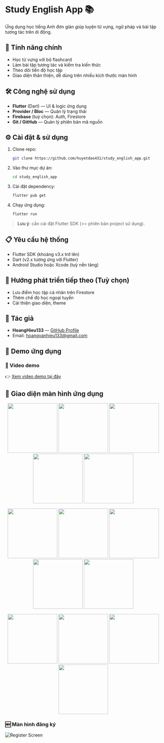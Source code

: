 # Study English App 📚

Ứng dụng học tiếng Anh đơn giản giúp luyện từ vựng, ngữ pháp và bài tập tương tác trên di động.

## 🚀 Tính năng chính

- Học từ vựng với bộ flashcard  
- Làm bài tập tương tác và kiểm tra kiến thức  
- Theo dõi tiến độ học tập  
- Giao diện thân thiện, dễ dùng trên nhiều kích thước màn hình

## 🛠️ Công nghệ sử dụng

- **Flutter** (Dart) — UI & logic ứng dụng  
- **Provider / Bloc** — Quản lý trạng thái  
- **Firebase** (tuỳ chọn): Auth, Firestore
- **Git / GitHub** — Quản lý phiên bản mã nguồn

## ⚙️ Cài đặt & sử dụng

1. Clone repo:
    ```bash
    git clone https://github.com/huyetdao431/study_english_app.git
    ```
2. Vào thư mục dự án:
    ```bash
    cd study_english_app
    ```
3. Cài đặt dependency:
    ```bash
    flutter pub get
    ```
4. Chạy ứng dụng:
    ```bash
    flutter run
    ```

> **Lưu ý**: cần cài đặt Flutter SDK (>= phiên bản project sử dụng).

## 📋 Yêu cầu hệ thống

- Flutter SDK (khoảng v3.x trở lên)  
- Dart (v2.x tương ứng với Flutter)  
- Android Studio hoặc Xcode (tuỳ nền tảng)  

## 🧭 Hướng phát triển tiếp theo (Tuỳ chọn)

- Lưu điểm học tập cá nhân trên Firestore  
- Thêm chế độ học ngoại tuyến  
- Cải thiện giao diện, theme

## 👤 Tác giả

- **HoangHieu133** — [GitHub Profile](https://github.com/huyetdao431)  
- Email: hoangvanhieu133@gmail.com

## 📱 Demo ứng dụng

### 🔹 Video demo
👉 [Xem video demo tại đây](https://youtu.be/NWgOQN10ePY?si=5a4qdUdeeex8OOyI) 

## 📱 Giao diện màn hình ứng dụng

<!-- Hàng 1 -->
<p align="center">
  <img src="assets/screens/account_screen.png" width="160"/>
  <img src="assets/screens/account_setting_screen.png" width="160"/>
  <img src="assets/screens/add_course_screen.png" width="160"/>
  <img src="assets/screens/card_merge_screen.png" width="160"/>
  <img src="assets/screens/course_detail_screen.png" width="160"/>
</p>

<!-- Hàng 2 -->
<p align="center">
  <img src="assets/screens/exam_screen.png" width="160"/>
  <img src="assets/screens/flashcard_screen.png" width="160"/>
  <img src="assets/screens/home_screen.png" width="160"/>
  <img src="assets/screens/library_screen.png" width="160"/>
  <img src="assets/screens/login_screen.png" width="160"/>
</p>

<!-- Hàng 3 -->
<p align="center">
  <img src="assets/screens/mini_game_screen.png" width="160"/>
  <img src="assets/screens/register_screen.png" width="160"/>
  <img src="assets/screens/result_screen.png" width="160"/>
  <img src="assets/screens/search_screen.png" width="160"/>
</p>


### 🆕 Màn hình đăng ký
![Register Screen](assets/screens/register_screen.png)


